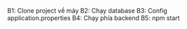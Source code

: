 B1: Clone project về máy
B2: Chạy database
B3: Config application.properties
B4: Chạy phía backend
B5: npm start
